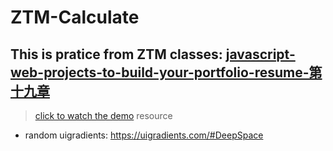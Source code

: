 # ZTM-Calculate

## This is pratice from ZTM classes: [javascript-web-projects-to-build-your-portfolio-resume-第十九章](https://www.udemy.com/course/javascript-web-projects-to-build-your-portfolio-resume/?couponCode=ACCAGE0923)

> [click to watch the demo](https://joeban0608.github.io/ZTM-Calculate/)
resource

- random uigradients: https://uigradients.com/#DeepSpace
